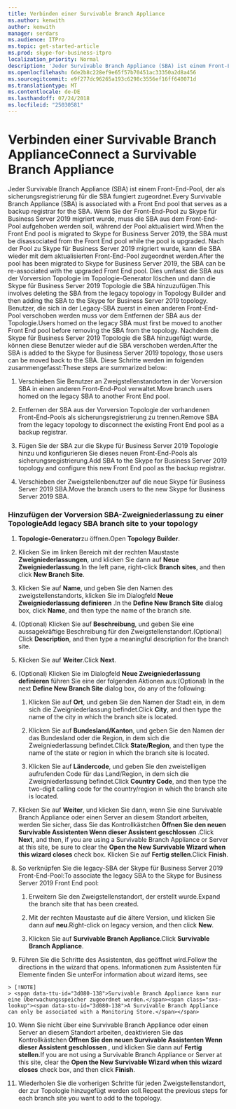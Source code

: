 ```yaml
---
title: Verbinden einer Survivable Branch Appliance
ms.author: kenwith
author: kenwith
manager: serdars
ms.audience: ITPro
ms.topic: get-started-article
ms.prod: skype-for-business-itpro
localization_priority: Normal
description: 'Jeder Survivable Branch Appliance (SBA) ist einem Front-End-Pool die dient als sicherungsregistrierung für die SBA zugeordnet. Wenn der Front-End Pool zu Skype für Business Server 2019, die SBA migriert wurde während der Pool aktualisiert wird, sobald der Pool zu Skype für Business Server 2019 migriert wurde, aus dem Front-End-Pool getrennt werden müssen, kann die SBA mit der aktualisierten Front-E erneut verknüpft werden. Nd-Pool. Dies umfasst die SBA aus der Vorversion Topologie im Topologie-Generator löschen und dann die Skype für Business Server 2019 Topologie die SBA hinzuzufügen. Benutzer, die sich in der Legacy-SBA zuerst in einen anderen Front-End-Pool verschoben werden muss vor dem Entfernen der SBA aus der Topologie. Nachdem die Skype für Business Server 2019 Topologie die SBA hinzugefügt wird, können diese Benutzer dann wieder auf die SBA verschoben werden. Diese Schritte werden im folgenden zusammengefasst:'
ms.openlocfilehash: 6de2b8c228ef9e65f57b70451ac33350a2d8a456
ms.sourcegitcommit: e9f277dc96265a193c6298c3556ef16ff640071d
ms.translationtype: MT
ms.contentlocale: de-DE
ms.lasthandoff: 07/24/2018
ms.locfileid: "25030581"
---
```

# <a name="connect-a-survivable-branch-appliance"></a><span data-ttu-id="3d080-108">Verbinden einer Survivable Branch Appliance</span><span class="sxs-lookup"><span data-stu-id="3d080-108">Connect a Survivable Branch Appliance</span></span>

<span data-ttu-id="3d080-109">Jeder Survivable Branch Appliance (SBA) ist einem Front-End-Pool, der als sicherungsregistrierung für die SBA fungiert zugeordnet.</span><span class="sxs-lookup"><span data-stu-id="3d080-109">Every Survivable Branch Appliance (SBA) is associated with a Front End pool that serves as a backup registrar for the SBA.</span></span> <span data-ttu-id="3d080-110">Wenn Sie der Front-End-Pool zu Skype für Business Server 2019 migriert wurde, muss die SBA aus dem Front-End-Pool aufgehoben werden soll, während der Pool aktualisiert wird.</span><span class="sxs-lookup"><span data-stu-id="3d080-110">When the Front End pool is migrated to Skype for Business Server 2019, the SBA must be disassociated from the Front End pool while the pool is upgraded.</span></span> <span data-ttu-id="3d080-111">Nach der Pool zu Skype für Business Server 2019 migriert wurde, kann die SBA wieder mit dem aktualisierten Front-End-Pool zugeordnet werden.</span><span class="sxs-lookup"><span data-stu-id="3d080-111">After the pool has been migrated to Skype for Business Server 2019, the SBA can be re-associated with the upgraded Front End pool.</span></span> <span data-ttu-id="3d080-112">Dies umfasst die SBA aus der Vorversion Topologie im Topologie-Generator löschen und dann die Skype für Business Server 2019 Topologie die SBA hinzuzufügen.</span><span class="sxs-lookup"><span data-stu-id="3d080-112">This involves deleting the SBA from the legacy topology in Topology Builder and then adding the SBA to the Skype for Business Server 2019 topology.</span></span> <span data-ttu-id="3d080-113">Benutzer, die sich in der Legacy-SBA zuerst in einen anderen Front-End-Pool verschoben werden muss vor dem Entfernen der SBA aus der Topologie.</span><span class="sxs-lookup"><span data-stu-id="3d080-113">Users homed on the legacy SBA must first be moved to another Front End pool before removing the SBA from the topology.</span></span> <span data-ttu-id="3d080-114">Nachdem die Skype für Business Server 2019 Topologie die SBA hinzugefügt wurde, können diese Benutzer wieder auf die SBA verschoben werden.</span><span class="sxs-lookup"><span data-stu-id="3d080-114">After the SBA is added to the Skype for Business Server 2019 topology, those users can be moved back to the SBA.</span></span> <span data-ttu-id="3d080-115">Diese Schritte werden im folgenden zusammengefasst:</span><span class="sxs-lookup"><span data-stu-id="3d080-115">These steps are summarized below:</span></span>
  
1. <span data-ttu-id="3d080-116">Verschieben Sie Benutzer an Zweigstellenstandorten in der Vorversion SBA in einen anderen Front-End-Pool verwaltet.</span><span class="sxs-lookup"><span data-stu-id="3d080-116">Move branch users homed on the legacy SBA to another Front End pool.</span></span>
    
2. <span data-ttu-id="3d080-117">Entfernen der SBA aus der Vorversion Topologie der vorhandenen Front-End-Pools als sicherungsregistrierung zu trennen.</span><span class="sxs-lookup"><span data-stu-id="3d080-117">Remove SBA from the legacy topology to disconnect the existing Front End pool as a backup registrar.</span></span>
    
3. <span data-ttu-id="3d080-118">Fügen Sie der SBA zur die Skype für Business Server 2019 Topologie hinzu und konfigurieren Sie dieses neuen Front-End-Pools als sicherungsregistrierung.</span><span class="sxs-lookup"><span data-stu-id="3d080-118">Add SBA to the Skype for Business Server 2019 topology and configure this new Front End pool as the backup registrar.</span></span> 
    
4. <span data-ttu-id="3d080-119">Verschieben der Zweigstellenbenutzer auf die neue Skype für Business Server 2019 SBA.</span><span class="sxs-lookup"><span data-stu-id="3d080-119">Move the branch users to the new Skype for Business Server 2019 SBA.</span></span>
    
### <a name="add-legacy-sba-branch-site-to-your-topology"></a><span data-ttu-id="3d080-120">Hinzufügen der Vorversion SBA-Zweigniederlassung zu einer Topologie</span><span class="sxs-lookup"><span data-stu-id="3d080-120">Add legacy SBA branch site to your topology</span></span>

1. <span data-ttu-id="3d080-121">**Topologie-Generator**zu öffnen.</span><span class="sxs-lookup"><span data-stu-id="3d080-121">Open **Topology Builder**.</span></span>
    
2. <span data-ttu-id="3d080-122">Klicken Sie im linken Bereich mit der rechten Maustaste **Zweigniederlassungen**, und klicken Sie dann auf **Neue Zweigniederlassung**.</span><span class="sxs-lookup"><span data-stu-id="3d080-122">In the left pane, right-click **Branch sites**, and then click **New Branch Site**.</span></span>
    
3. <span data-ttu-id="3d080-123">Klicken Sie auf **Name**, und geben Sie den Namen des zweigstellenstandorts, klicken Sie im Dialogfeld **Neue Zweigniederlassung definieren** .</span><span class="sxs-lookup"><span data-stu-id="3d080-123">In the **Define New Branch Site** dialog box, click **Name**, and then type the name of the branch site.</span></span>
    
4. <span data-ttu-id="3d080-124">(Optional) Klicken Sie auf **Beschreibung**, und geben Sie eine aussagekräftige Beschreibung für den Zweigstellenstandort.</span><span class="sxs-lookup"><span data-stu-id="3d080-124">(Optional) Click **Description**, and then type a meaningful description for the branch site.</span></span>
    
5. <span data-ttu-id="3d080-125">Klicken Sie auf **Weiter**.</span><span class="sxs-lookup"><span data-stu-id="3d080-125">Click **Next**.</span></span>
    
6. <span data-ttu-id="3d080-126">(Optional) Klicken Sie im Dialogfeld **Neue Zweigniederlassung definieren** führen Sie eine der folgenden Aktionen aus:</span><span class="sxs-lookup"><span data-stu-id="3d080-126">(Optional) In the next **Define New Branch Site** dialog box, do any of the following:</span></span> 
    
    1. <span data-ttu-id="3d080-127">Klicken Sie auf **Ort**, und geben Sie den Namen der Stadt ein, in dem sich die Zweigniederlassung befindet.</span><span class="sxs-lookup"><span data-stu-id="3d080-127">Click **City**, and then type the name of the city in which the branch site is located.</span></span>
    
    2. <span data-ttu-id="3d080-128">Klicken Sie auf **Bundesland/Kanton**, und geben Sie den Namen der das Bundesland oder die Region, in dem sich die Zweigniederlassung befindet.</span><span class="sxs-lookup"><span data-stu-id="3d080-128">Click **State/Region**, and then type the name of the state or region in which the branch site is located.</span></span>
    
    3. <span data-ttu-id="3d080-129">Klicken Sie auf **Ländercode**, und geben Sie den zweistelligen aufrufenden Code für das Land/Region, in dem sich die Zweigniederlassung befindet.</span><span class="sxs-lookup"><span data-stu-id="3d080-129">Click **Country Code**, and then type the two-digit calling code for the country/region in which the branch site is located.</span></span>
    
7. <span data-ttu-id="3d080-130">Klicken Sie auf **Weiter**, und klicken Sie dann, wenn Sie eine Survivable Branch Appliance oder einen Server an diesem Standort arbeiten, werden Sie sicher, dass Sie das Kontrollkästchen **Öffnen Sie den neuen Survivable Assistenten Wenn dieser Assistent geschlossen** .</span><span class="sxs-lookup"><span data-stu-id="3d080-130">Click **Next**, and then, if you are using a Survivable Branch Appliance or Server at this site, be sure to clear the **Open the New Survivable Wizard when this wizard closes** check box.</span></span> <span data-ttu-id="3d080-131">Klicken Sie auf **Fertig stellen**.</span><span class="sxs-lookup"><span data-stu-id="3d080-131">Click **Finish**.</span></span>
    
8. <span data-ttu-id="3d080-132">So verknüpfen Sie die legacy-SBA der Skype für Business Server 2019 Front-End-Pool:</span><span class="sxs-lookup"><span data-stu-id="3d080-132">To associate the legacy SBA to the Skype for Business Server 2019 Front End pool:</span></span>
    
    1. <span data-ttu-id="3d080-133">Erweitern Sie den Zweigstellenstandort, der erstellt wurde.</span><span class="sxs-lookup"><span data-stu-id="3d080-133">Expand the branch site that has been created.</span></span> 
    
    2. <span data-ttu-id="3d080-134">Mit der rechten Maustaste auf die ältere Version, und klicken Sie dann auf **neu**.</span><span class="sxs-lookup"><span data-stu-id="3d080-134">Right-click on legacy version, and then click **New**.</span></span>
    
    3. <span data-ttu-id="3d080-135">Klicken Sie auf **Survivable Branch Appliance**.</span><span class="sxs-lookup"><span data-stu-id="3d080-135">Click **Survivable Branch Appliance**.</span></span>
    
9. <span data-ttu-id="3d080-136">Führen Sie die Schritte des Assistenten, das geöffnet wird.</span><span class="sxs-lookup"><span data-stu-id="3d080-136">Follow the directions in the wizard that opens.</span></span> <span data-ttu-id="3d080-137">Informationen zum Assistenten für Elemente finden Sie unter</span><span class="sxs-lookup"><span data-stu-id="3d080-137">For information about wizard items, see</span></span>    
<!-- [Define a Survivable Branch Appliance or Server in Lync 2013](https://technet.microsoft.com/en-us/library/gg398280(v=ocs.15).aspx). -->
 <!-- The above link points to un-rebranded 2013 content we will need to discuss rebrand or bring forward -->
    
    > [!NOTE]
    > <span data-ttu-id="3d080-138">Survivable Branch Appliance kann nur eine Überwachungsspeicher zugeordnet werden.</span><span class="sxs-lookup"><span data-stu-id="3d080-138">A Survivable Branch Appliance can only be associated with a Monitoring Store.</span></span> 
  
10. <span data-ttu-id="3d080-139">Wenn Sie nicht über eine Survivable Branch Appliance oder einen Server an diesem Standort arbeiten, deaktivieren Sie das Kontrollkästchen **Öffnen Sie den neuen Survivable Assistenten Wenn dieser Assistent geschlossen** , und klicken Sie dann auf **Fertig stellen**.</span><span class="sxs-lookup"><span data-stu-id="3d080-139">If you are not using a Survivable Branch Appliance or Server at this site, clear the **Open the New Survivable Wizard when this wizard closes** check box, and then click **Finish**.</span></span>
    
11. <span data-ttu-id="3d080-140">Wiederholen Sie die vorherigen Schritte für jeden Zweigstellenstandort, der zur Topologie hinzugefügt werden soll.</span><span class="sxs-lookup"><span data-stu-id="3d080-140">Repeat the previous steps for each branch site you want to add to the topology.</span></span>
    

